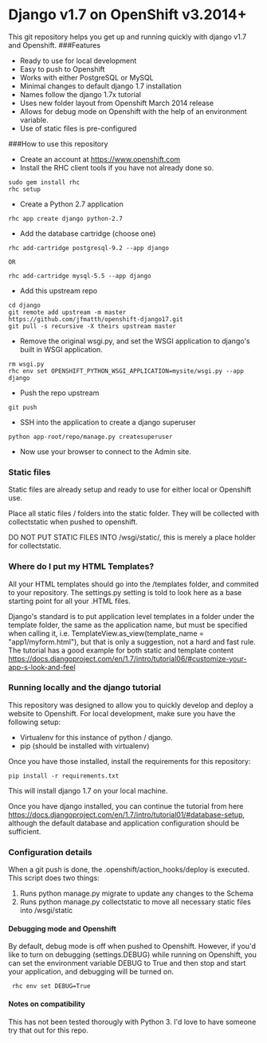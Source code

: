 Django v1.7 on OpenShift v3.2014+
=
This git repository helps you get up and running quickly with django v1.7 and Openshift.
###Features
* Ready to use for local development
* Easy to push to Openshift
* Works with  either PostgreSQL or MySQL
* Minimal changes to default django 1.7 installation
* Names follow the django 1.7x tutorial
* Uses new folder layout from Openshift March 2014 release
* Allows for debug mode on Openshift with the help of an environment variable.
* Use of static files is pre-configured

###How to use this repository
- Create an account at https://www.openshift.com
- Install the RHC client tools if you have not already done so.
```
sudo gem install rhc
rhc setup
```
- Create a Python 2.7 application
```
rhc app create django python-2.7
```
- Add the database cartridge (choose one)
```
rhc add-cartridge postgresql-9.2 --app django

OR

rhc add-cartridge mysql-5.5 --app django 
```
- Add this upstream repo
```
cd django
git remote add upstream -m master https://github.com/jfmatth/openshift-django17.git
git pull -s recursive -X theirs upstream master
```
- Remove the original wsgi.py, and set the WSGI application to django's built in WSGI application.
```
rm wsgi.py
rhc env set OPENSHIFT_PYTHON_WSGI_APPLICATION=mysite/wsgi.py --app django
```
- Push the repo upstream
```
git push
```
- SSH into the application to create a django superuser
```
python app-root/repo/manage.py createsuperuser
```
- Now use your browser to connect to the Admin site.

### Static files
Static files are already setup and ready to use for either local or Openshift use. 

Place all static files / folders into the static folder.  They will be collected with collectstatic when pushed to openshift.

DO NOT PUT STATIC FILES INTO /wsgi/static/, this is merely a place holder for collectstatic.

### Where do I put my HTML Templates?
All your HTML templates should go into the /templates folder, and commited to your repository.  The settings.py setting is told to look here as a base starting point for all your .HTML files.

Django's standard is to put application level templates in a folder under the template folder, the same as the application name, but must be specified when calling it, i.e. TemplateView.as_view(template_name = "app1/myform.html"), but that is only a suggestion, not a hard and fast rule.  The tutorial has a good example for both static and template content https://docs.djangoproject.com/en/1.7/intro/tutorial06/#customize-your-app-s-look-and-feel 

### Running locally and the django tutorial
This repository was designed to allow you to quickly develop and deploy a website to Openshift.  For local development, make sure you have the following setup:

- Virtualenv for this instance of python / django.
- pip (should be installed with virtualenv)

Once you have those installed, install the requirements for this repository:
```
pip install -r requirements.txt
```

This will install django 1.7 on your local machine.

Once you have django installed, you can continue the tutorial from here https://docs.djangoproject.com/en/1.7/intro/tutorial01/#database-setup, although the default database and application configuration should be sufficient.

### Configuration details
When a git push is done, the .openshift/action_hooks/deploy is executed.  This script does two things:

1.  Runs python manage.py migrate to update any changes to the Schema
2.  Runs python manage.py collectstatic to move all necessary static files into /wsgi/static

#### Debugging mode and Openshift
By default, debug mode is off when pushed to Openshift.  However, if you'd like to turn on debugging (settings.DEBUG) while running on Openshift, you can set the environment variable DEBUG to True and then stop and start your application, and debugging will be turned on.

``` rhc env set DEBUG=True```

#### Notes on compatibility
This has not been tested thorougly with Python 3.  I'd love to have someone try that out for this repo.
